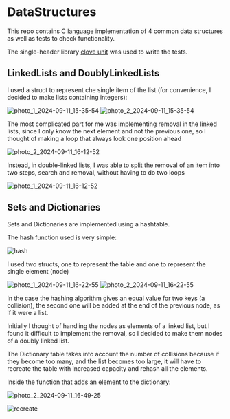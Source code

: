 # DataStructures
 
This repo contains C language implementation of 4 common data structures as well as tests to check functionality.

The single-header library [clove unit](https://github.com/fdefelici/clove-unit) was used to write the tests.

## LinkedLists and DoublyLinkedLists

I used a struct to represent che single item of the list (for convenience, I decided to make lists containing integers):

![photo_1_2024-09-11_15-35-54](https://github.com/user-attachments/assets/8f5d67d1-f375-487f-8de5-643c46c60d39)                     ![photo_2_2024-09-11_15-35-54](https://github.com/user-attachments/assets/d9ca3fc6-0d22-4cbd-85ff-9b1a67b52647)



The most complicated part for me was implementing removal in the linked lists, since I only know the next element and not the previous one, so I thought of making a loop that always look one position ahead 

![photo_2_2024-09-11_16-12-52](https://github.com/user-attachments/assets/657f1b00-dbeb-4fc4-92c1-416cbc37b5be)


Instead, in double-linked lists, I was able to split the removal of an item into two steps, search and removal, without having to do two loops


![photo_1_2024-09-11_16-12-52](https://github.com/user-attachments/assets/c3a18d16-ec34-405e-9f60-46d0c62efdec)

## Sets and Dictionaries

Sets and Dictionaries are implemented using a hashtable.

The hash function used is very simple:


![hash](https://github.com/user-attachments/assets/32702528-d57b-49b6-b50a-01f47e0ce646)

I used two structs, one to represent the table and one to represent the single element (node)  

![photo_1_2024-09-11_16-22-55](https://github.com/user-attachments/assets/1ea6a044-4475-44af-848e-99b3def43d16)           ![photo_2_2024-09-11_16-22-55](https://github.com/user-attachments/assets/e44f8a14-aa24-44d8-b007-4bf2ce07abf1)

In the case the hashing algorithm gives an equal value for two keys (a collision), the second one will be added at the end of the previous node, as if it were a list.

Initially I thought of handling the nodes as elements of a linked list, but I found it difficult to implement the removal, so I decided to make them nodes of a doubly linked list.

The Dictionary table takes into account the number of collisions because if they become too many, and the list becomes too large, it will have to recreate the table with increased capacity and rehash all the elements.

Inside the function that adds an element to the dictionary:

![photo_2_2024-09-11_16-49-25](https://github.com/user-attachments/assets/c57463da-f57e-4e81-b191-a4479fbf1c0b)

![recreate](https://github.com/user-attachments/assets/95fafa32-af3c-4574-ab28-4b8854034a69)












